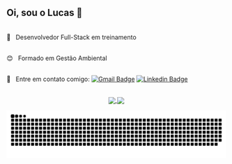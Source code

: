 ## Oi, sou o Lucas :wave:

 <br/> :purple_heart: &nbsp; Desenvolvedor Full-Stack em treinamento

<br/> :blush: &nbsp; Formado em Gestão Ambiental

<br/> :email: &nbsp; Entre em contato comigo: 
[![Gmail Badge](https://img.shields.io/badge/-Gmail-c14438?style=flat-square&logo=Gmail&logoColor=white&link=mailto:lucas.piva.dias@gmail.com)](mailto:lucas.piva.dias@gmail.com)
[![Linkedin Badge](https://img.shields.io/badge/-LinkedIn-blue?style=flat-square&logo=Linkedin&logoColor=white&link=https://www.linkedin.com/in/luccaspiva/)](https://www.linkedin.com/in/luccaspiva/)

<br/>
<div  align="center"> 
  <a href="https://github.com/luccaspiva">
  <img height="150em"   align="center" src="https://github-readme-stats.vercel.app/api?username=luccaspiva&show_icons=true&theme=tokyonight&include_all_commits=true&count_private=true"/>
  <img height="150em"  align="center" src="https://github-readme-stats.vercel.app/api/top-langs/?username=luccaspiva&&layout=compact&hide=shell&theme=tokyonight"/>

  ![Snake animation](https://github.com/ellen2121/ellen2121/blob/output/github-contribution-grid-snake.svg)

</div>
